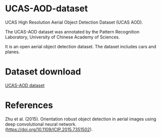 # UCAS-AOD-dataset

UCAS High Resolution Aerial Object Detection Dataset (UCAS AOD).

The UCAS-AOD dataset was annotated by the Pattern Recognition Laboratory, University of Chinese Academy of Sciences.

It is an open aerial object detection dataset. The dataset includes cars and planes.

# Dataset download
[UCAS-AOD dataset](https://pan.baidu.com/s/1Y90QDVR0xylWq9wRoslCjA?pwd=km41)

# References
Zhu et al. (2015). Orientation robust object detection in aerial images using deep convolutional neural network. (https://doi.org/10.1109/ICIP.2015.7351502).
